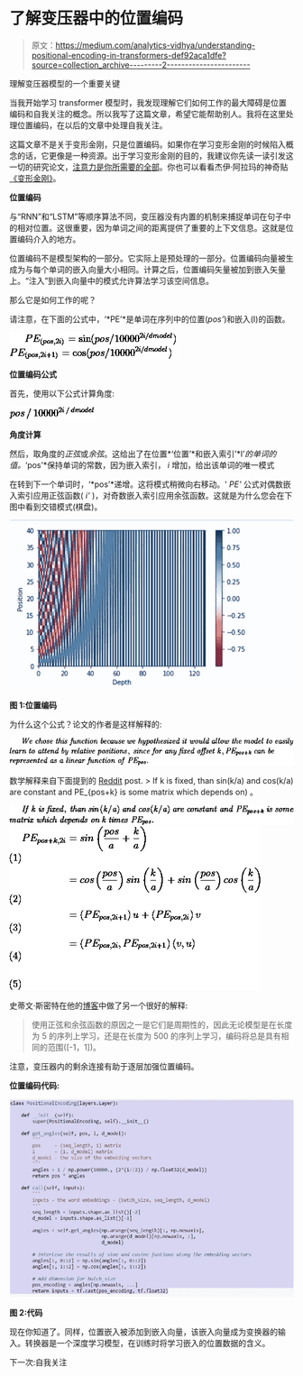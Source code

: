# 了解变压器中的位置编码

> 原文：<https://medium.com/analytics-vidhya/understanding-positional-encoding-in-transformers-def92aca1dfe?source=collection_archive---------2----------------------->

理解变压器模型的一个重要关键

当我开始学习 transformer 模型时，我发现理解它们如何工作的最大障碍是位置编码和自我关注的概念。所以我写了这篇文章，希望它能帮助别人。我将在这里处理位置编码，在以后的文章中处理自我关注。

这篇文章不是关于变形金刚，只是位置编码。如果你在学习变形金刚的时候陷入概念的话，它更像是一种资源。出于学习变形金刚的目的，我建议你先读一读引发这一切的研究论文，[注意力是你所需要的全部](https://arxiv.org/abs/1706.03762)。你也可以看看杰伊·阿拉玛的神奇贴[《变形金刚》](http://jalammar.github.io/illustrated-transformer/)。

**位置编码**

与“RNN”和“LSTM”等顺序算法不同，变压器没有内置的机制来捕捉单词在句子中的相对位置。这很重要，因为单词之间的距离提供了重要的上下文信息。这就是位置编码介入的地方。

位置编码不是模型架构的一部分。它实际上是预处理的一部分。位置编码向量被生成为与每个单词的嵌入向量大小相同。计算之后，位置编码矢量被加到嵌入矢量上。“注入”到嵌入向量中的模式允许算法学习该空间信息。

那么它是如何工作的呢？

请注意，在下面的公式中，‘*PE’*是单词在序列中的位置(*pos’*)和嵌入(I)的函数。

![](img/5bbb964a009649dd74e1d3c9e9f928c2.png)

**位置编码公式**

首先，使用以下公式计算角度:

![](img/af2fc24b48d76590afe2b0a30f83e753.png)

**角度计算**

然后，取角度的*正弦*或*余弦*。这给出了在位置*‘位置’*和嵌入索引’*I’*的单词的值。*‘pos’*保持单词的常数，因为嵌入索引， *i* 增加，给出该单词的唯一模式

在转到下一个单词时，‘*pos’*递增。这将模式稍微向右移动。' *PE'* 公式对偶数嵌入索引应用正弦函数( *i'* )，对奇数嵌入索引应用余弦函数。这就是为什么您会在下图中看到交错模式(棋盘)。

![](img/a3c88a99873e87f522a36e9a4fe7f623.png)

**图 1:位置编码**

为什么这个公式？论文的作者是这样解释的:

![](img/1b5b71547c784a0c0626cf032ab08a35.png)

数学解释来自下面提到的 [Reddit](https://www.reddit.com/r/MachineLearning/comments/6jdi87/r_question_about_positional_encodings_used_in/) post. > If k is fixed, than sin(k/a) and cos(k/a) are constant and PE_{pos+k} is some matrix which depends on) 。

![](img/edb9493b2ddf722d4247b36ead51a3a4.png)![](img/be68d9fc1be809d060615b3667d6a370.png)

史蒂文·斯密特在他的[博客](https://stevensmit.me/taking-a-look-at-transformer-architecture/)中做了另一个很好的解释:

> 使用正弦和余弦函数的原因之一是它们是周期性的，因此无论模型是在长度为 5 的序列上学习，还是在长度为 500 的序列上学习，编码将总是具有相同的范围([-1，1])。

注意，变压器内的剩余连接有助于逐层加强位置编码。

**位置编码代码:**

![](img/9f09b6228d06a8110453bad7ffeb7424.png)

**图 2:代码**

现在你知道了。同样，位置嵌入被添加到嵌入向量，该嵌入向量成为变换器的输入。转换器是一个深度学习模型，在训练时将学习嵌入的位置数据的含义。

下一次:自我关注